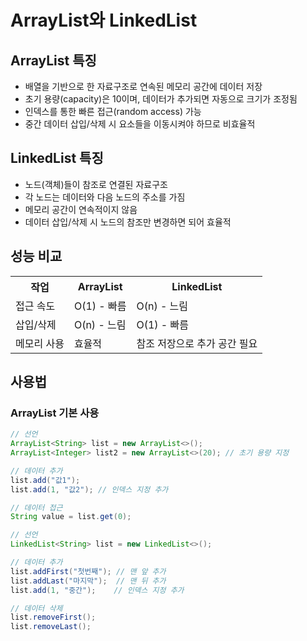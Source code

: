 # ArrayList와 LinkedList 

## ArrayList 특징
+ 배열을 기반으로 한 자료구조로 연속된 메모리 공간에 데이터 저장
+ 초기 용량(capacity)은 10이며, 데이터가 추가되면 자동으로 크기가 조정됨
+ 인덱스를 통한 빠른 접근(random access) 가능
+ 중간 데이터 삽입/삭제 시 요소들을 이동시켜야 하므로 비효율적

## LinkedList 특징
+ 노드(객체)들이 참조로 연결된 자료구조
+ 각 노드는 데이터와 다음 노드의 주소를 가짐
+ 메모리 공간이 연속적이지 않음
+ 데이터 삽입/삭제 시 노드의 참조만 변경하면 되어 효율적

## 성능 비교
<table>
  <tr>
    <th>작업</th>
    <th>ArrayList</th>
    <th>LinkedList</th>
  </tr>
  <tr>
    <td>접근 속도</td>
    <td>O(1) - 빠름</td>
    <td>O(n) - 느림</td>
  </tr>
  <tr>
    <td>삽입/삭제</td>
    <td>O(n) - 느림</td>
    <td>O(1) - 빠름</td>
  </tr>
  <tr>
    <td>메모리 사용</td>
    <td>효율적</td>
    <td>참조 저장으로 추가 공간 필요</td>
  </tr>
</table>

## 사용법

### ArrayList 기본 사용
```java
// 선언
ArrayList<String> list = new ArrayList<>();
ArrayList<Integer> list2 = new ArrayList<>(20); // 초기 용량 지정

// 데이터 추가
list.add("값1");
list.add(1, "값2"); // 인덱스 지정 추가

// 데이터 접근
String value = list.get(0);
```

```java
// 선언
LinkedList<String> list = new LinkedList<>();

// 데이터 추가
list.addFirst("첫번째"); // 맨 앞 추가
list.addLast("마지막");  // 맨 뒤 추가
list.add(1, "중간");    // 인덱스 지정 추가

// 데이터 삭제
list.removeFirst();
list.removeLast();
```
